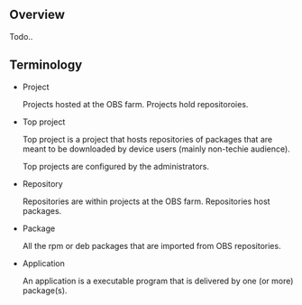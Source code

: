 ## Overview

Todo..

## Terminology

* Project

  Projects hosted at the OBS farm. Projects hold repositoroies.

* Top project

  Top project is a project that hosts repositories of packages that are meant
  to be downloaded by device users (mainly non-techie audience).

  Top projects are configured by the administrators.

* Repository

  Repositories are within projects at the OBS farm. Repositories host packages.

* Package

  All the rpm or deb packages that are imported from OBS repositories.

* Application

  An application is a executable program that is delivered by one (or more) package(s).

